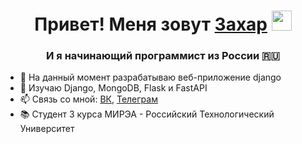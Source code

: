 <h1 align="center">Привет! Меня зовут <a href="https://vk.com/shinydiamond" target="_blank">Захар</a> 
<img src="https://github.com/blackcater/blackcater/raw/main/images/Hi.gif" height="32"/></h1>
<h3 align="center">И я начинающий программист из России 🇷🇺</h3>

- 🔭 На данный момент разрабатываю веб-приложение django
- 🌱 Изучаю Django, MongoDB, Flask и FastAPI
- 📫 Связь со мной: <a href="https://vk.com/shinydiamond" target="_blank">ВК</a>, <a href="https://t.me/mfkrg1" target="_blank">Телеграм</a>
- 📚 Студент 3 курса МИРЭА - Российский Технологический Университет
